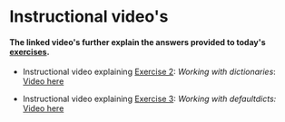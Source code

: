 

# Instructional video's
#### The linked video's further explain the answers provided to today's [exercises](https://github.com/uvacw/teachteacher-python/blob/main/day1/exercises/exercises.md).

- Instructional video explaining [Exercise 2](https://github.com/uvacw/teachteacher-python/blob/main/day1/exercises/exercises.md#exercise-2-working-with-dictionaries): *Working with dictionaries*: [Video here](https://www.youtube.com/watch?v=M_bkVPfQcgs)

- Instructional video explaining [Exercise 3](https://github.com/uvacw/teachteacher-python/blob/main/day1/exercises/exercises.md#exercise-3-working-with-defaultdicts): *Working with defaultdicts:* [Video here](https://www.youtube.com/watch?v=2l9aRWcKVyA)
